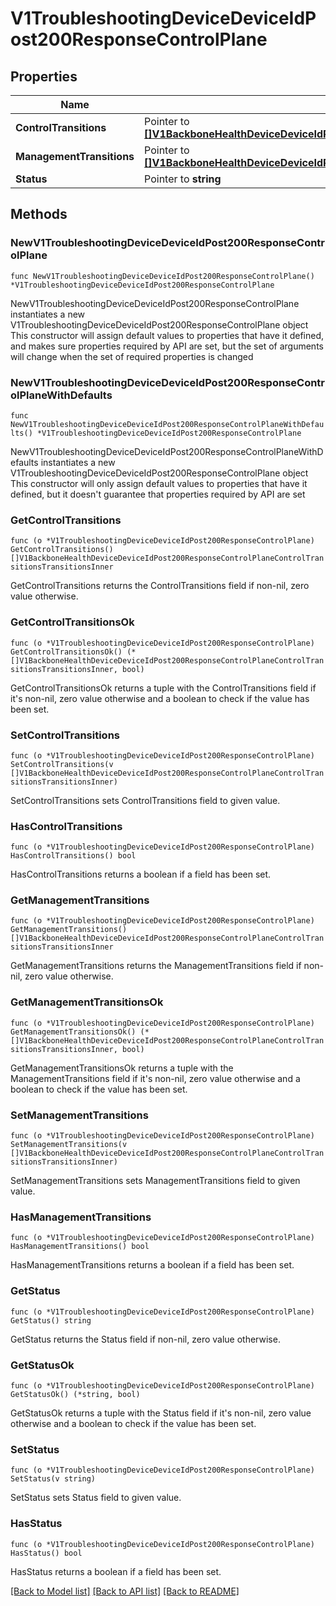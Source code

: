 # V1TroubleshootingDeviceDeviceIdPost200ResponseControlPlane

## Properties

Name | Type | Description | Notes
------------ | ------------- | ------------- | -------------
**ControlTransitions** | Pointer to [**[]V1BackboneHealthDeviceDeviceIdPost200ResponseControlPlaneControlTransitionsTransitionsInner**](V1BackboneHealthDeviceDeviceIdPost200ResponseControlPlaneControlTransitionsTransitionsInner.md) |  | [optional] 
**ManagementTransitions** | Pointer to [**[]V1BackboneHealthDeviceDeviceIdPost200ResponseControlPlaneControlTransitionsTransitionsInner**](V1BackboneHealthDeviceDeviceIdPost200ResponseControlPlaneControlTransitionsTransitionsInner.md) |  | [optional] 
**Status** | Pointer to **string** |  | [optional] 

## Methods

### NewV1TroubleshootingDeviceDeviceIdPost200ResponseControlPlane

`func NewV1TroubleshootingDeviceDeviceIdPost200ResponseControlPlane() *V1TroubleshootingDeviceDeviceIdPost200ResponseControlPlane`

NewV1TroubleshootingDeviceDeviceIdPost200ResponseControlPlane instantiates a new V1TroubleshootingDeviceDeviceIdPost200ResponseControlPlane object
This constructor will assign default values to properties that have it defined,
and makes sure properties required by API are set, but the set of arguments
will change when the set of required properties is changed

### NewV1TroubleshootingDeviceDeviceIdPost200ResponseControlPlaneWithDefaults

`func NewV1TroubleshootingDeviceDeviceIdPost200ResponseControlPlaneWithDefaults() *V1TroubleshootingDeviceDeviceIdPost200ResponseControlPlane`

NewV1TroubleshootingDeviceDeviceIdPost200ResponseControlPlaneWithDefaults instantiates a new V1TroubleshootingDeviceDeviceIdPost200ResponseControlPlane object
This constructor will only assign default values to properties that have it defined,
but it doesn't guarantee that properties required by API are set

### GetControlTransitions

`func (o *V1TroubleshootingDeviceDeviceIdPost200ResponseControlPlane) GetControlTransitions() []V1BackboneHealthDeviceDeviceIdPost200ResponseControlPlaneControlTransitionsTransitionsInner`

GetControlTransitions returns the ControlTransitions field if non-nil, zero value otherwise.

### GetControlTransitionsOk

`func (o *V1TroubleshootingDeviceDeviceIdPost200ResponseControlPlane) GetControlTransitionsOk() (*[]V1BackboneHealthDeviceDeviceIdPost200ResponseControlPlaneControlTransitionsTransitionsInner, bool)`

GetControlTransitionsOk returns a tuple with the ControlTransitions field if it's non-nil, zero value otherwise
and a boolean to check if the value has been set.

### SetControlTransitions

`func (o *V1TroubleshootingDeviceDeviceIdPost200ResponseControlPlane) SetControlTransitions(v []V1BackboneHealthDeviceDeviceIdPost200ResponseControlPlaneControlTransitionsTransitionsInner)`

SetControlTransitions sets ControlTransitions field to given value.

### HasControlTransitions

`func (o *V1TroubleshootingDeviceDeviceIdPost200ResponseControlPlane) HasControlTransitions() bool`

HasControlTransitions returns a boolean if a field has been set.

### GetManagementTransitions

`func (o *V1TroubleshootingDeviceDeviceIdPost200ResponseControlPlane) GetManagementTransitions() []V1BackboneHealthDeviceDeviceIdPost200ResponseControlPlaneControlTransitionsTransitionsInner`

GetManagementTransitions returns the ManagementTransitions field if non-nil, zero value otherwise.

### GetManagementTransitionsOk

`func (o *V1TroubleshootingDeviceDeviceIdPost200ResponseControlPlane) GetManagementTransitionsOk() (*[]V1BackboneHealthDeviceDeviceIdPost200ResponseControlPlaneControlTransitionsTransitionsInner, bool)`

GetManagementTransitionsOk returns a tuple with the ManagementTransitions field if it's non-nil, zero value otherwise
and a boolean to check if the value has been set.

### SetManagementTransitions

`func (o *V1TroubleshootingDeviceDeviceIdPost200ResponseControlPlane) SetManagementTransitions(v []V1BackboneHealthDeviceDeviceIdPost200ResponseControlPlaneControlTransitionsTransitionsInner)`

SetManagementTransitions sets ManagementTransitions field to given value.

### HasManagementTransitions

`func (o *V1TroubleshootingDeviceDeviceIdPost200ResponseControlPlane) HasManagementTransitions() bool`

HasManagementTransitions returns a boolean if a field has been set.

### GetStatus

`func (o *V1TroubleshootingDeviceDeviceIdPost200ResponseControlPlane) GetStatus() string`

GetStatus returns the Status field if non-nil, zero value otherwise.

### GetStatusOk

`func (o *V1TroubleshootingDeviceDeviceIdPost200ResponseControlPlane) GetStatusOk() (*string, bool)`

GetStatusOk returns a tuple with the Status field if it's non-nil, zero value otherwise
and a boolean to check if the value has been set.

### SetStatus

`func (o *V1TroubleshootingDeviceDeviceIdPost200ResponseControlPlane) SetStatus(v string)`

SetStatus sets Status field to given value.

### HasStatus

`func (o *V1TroubleshootingDeviceDeviceIdPost200ResponseControlPlane) HasStatus() bool`

HasStatus returns a boolean if a field has been set.


[[Back to Model list]](../README.md#documentation-for-models) [[Back to API list]](../README.md#documentation-for-api-endpoints) [[Back to README]](../README.md)


